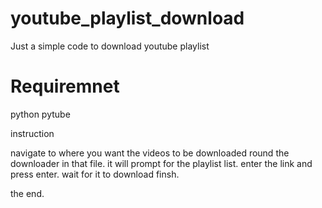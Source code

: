 # youtube_playlist_download
Just a simple code to download youtube playlist



# Requiremnet

python
pytube

instruction

navigate to where you want the videos to be downloaded
round the downloader in that file.
it will prompt for the playlist list.
enter the link and press enter.
wait for it to download finsh.

the end.
